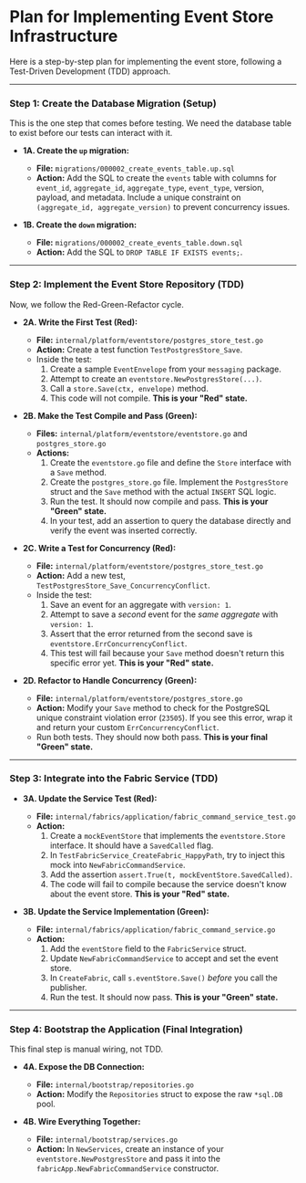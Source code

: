 # Plan for Implementing Event Store Infrastructure

Here is a step-by-step plan for implementing the event store, following a Test-Driven Development (TDD) approach.

---

### **Step 1: Create the Database Migration (Setup)**

This is the one step that comes before testing. We need the database table to exist before our tests can interact with it.

* **1A. Create the `up` migration:**
    * **File:** `migrations/000002_create_events_table.up.sql`
    * **Action:** Add the SQL to create the `events` table with columns for `event_id`, `aggregate_id`, `aggregate_type`, `event_type`, version, payload, and metadata. Include a unique constraint on `(aggregate_id, aggregate_version)` to prevent concurrency issues.

* **1B. Create the `down` migration:**
    * **File:** `migrations/000002_create_events_table.down.sql`
    * **Action:** Add the SQL to `DROP TABLE IF EXISTS events;`.

---

### **Step 2: Implement the Event Store Repository (TDD)**

Now, we follow the Red-Green-Refactor cycle.

* **2A. Write the First Test (Red):**
    * **File:** `internal/platform/eventstore/postgres_store_test.go`
    * **Action:** Create a test function `TestPostgresStore_Save`.
    * Inside the test:
        1.  Create a sample `EventEnvelope` from your `messaging` package.
        2.  Attempt to create an `eventstore.NewPostgresStore(...)`.
        3.  Call a `store.Save(ctx, envelope)` method.
        4.  This code will not compile. **This is your "Red" state.**

* **2B. Make the Test Compile and Pass (Green):**
    * **Files:** `internal/platform/eventstore/eventstore.go` and `postgres_store.go`
    * **Actions:**
        1.  Create the `eventstore.go` file and define the `Store` interface with a `Save` method.
        2.  Create the `postgres_store.go` file. Implement the `PostgresStore` struct and the `Save` method with the actual `INSERT` SQL logic.
        3.  Run the test. It should now compile and pass. **This is your "Green" state.**
        4.  In your test, add an assertion to query the database directly and verify the event was inserted correctly.

* **2C. Write a Test for Concurrency (Red):**
    * **File:** `internal/platform/eventstore/postgres_store_test.go`
    * **Action:** Add a new test, `TestPostgresStore_Save_ConcurrencyConflict`.
    * Inside the test:
        1.  Save an event for an aggregate with `version: 1`.
        2.  Attempt to save a *second* event for the *same aggregate* with `version: 1`.
        3.  Assert that the error returned from the second save is `eventstore.ErrConcurrencyConflict`.
        4.  This test will fail because your `Save` method doesn't return this specific error yet. **This is your "Red" state.**

* **2D. Refactor to Handle Concurrency (Green):**
    * **File:** `internal/platform/eventstore/postgres_store.go`
    * **Action:** Modify your `Save` method to check for the PostgreSQL unique constraint violation error (`23505`). If you see this error, wrap it and return your custom `ErrConcurrencyConflict`.
    * Run both tests. They should now both pass. **This is your final "Green" state.**

---

### **Step 3: Integrate into the Fabric Service (TDD)**

* **3A. Update the Service Test (Red):**
    * **File:** `internal/fabrics/application/fabric_command_service_test.go`
    * **Action:**
        1.  Create a `mockEventStore` that implements the `eventstore.Store` interface. It should have a `SavedCalled` flag.
        2.  In `TestFabricService_CreateFabric_HappyPath`, try to inject this mock into `NewFabricCommandService`.
        3.  Add the assertion `assert.True(t, mockEventStore.SavedCalled)`.
        4.  The code will fail to compile because the service doesn't know about the event store. **This is your "Red" state.**

* **3B. Update the Service Implementation (Green):**
    * **File:** `internal/fabrics/application/fabric_command_service.go`
    * **Action:**
        1.  Add the `eventStore` field to the `FabricService` struct.
        2.  Update `NewFabricCommandService` to accept and set the event store.
        3.  In `CreateFabric`, call `s.eventStore.Save()` *before* you call the publisher.
        4.  Run the test. It should now pass. **This is your "Green" state.**

---

### **Step 4: Bootstrap the Application (Final Integration)**

This final step is manual wiring, not TDD.

* **4A. Expose the DB Connection:**
    * **File:** `internal/bootstrap/repositories.go`
    * **Action:** Modify the `Repositories` struct to expose the raw `*sql.DB` pool.

* **4B. Wire Everything Together:**
    * **File:** `internal/bootstrap/services.go`
    * **Action:** In `NewServices`, create an instance of your `eventstore.NewPostgresStore` and pass it into the `fabricApp.NewFabricCommandService` constructor.